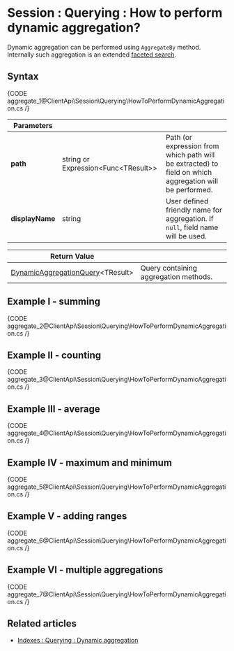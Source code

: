 # Session : Querying : How to perform dynamic aggregation?

Dynamic aggregation can be performed using `AggregateBy` method. Internally such aggregation is an extended [faceted search](../../../client-api/session/querying/how-to-perform-a-faceted-search).

## Syntax

{CODE aggregate_1@ClientApi\Session\Querying\HowToPerformDynamicAggregation.cs /}

| Parameters | | |
| ------------- | ------------- | ----- |
| **path** | string or Expression<Func&lt;TResult&gt;> | Path (or expression from which path will be extracted) to field on which aggregation will be performed. |
| **displayName** | string | User defined friendly name for aggregation. If `null`, field name will be used. |

| Return Value | |
| ------------- | ----- |
| [DynamicAggregationQuery](../../../glossary/dynamic-aggregation-query)&lt;TResult&gt; | Query containing aggregation methods. |

## Example I - summing

{CODE aggregate_2@ClientApi\Session\Querying\HowToPerformDynamicAggregation.cs /}

## Example II - counting

{CODE aggregate_3@ClientApi\Session\Querying\HowToPerformDynamicAggregation.cs /}

## Example III - average

{CODE aggregate_4@ClientApi\Session\Querying\HowToPerformDynamicAggregation.cs /}

## Example IV - maximum and minimum

{CODE aggregate_5@ClientApi\Session\Querying\HowToPerformDynamicAggregation.cs /}

## Example V - adding ranges

{CODE aggregate_6@ClientApi\Session\Querying\HowToPerformDynamicAggregation.cs /}

## Example VI - multiple aggregations

{CODE aggregate_7@ClientApi\Session\Querying\HowToPerformDynamicAggregation.cs /}

## Related articles

- [Indexes : Querying : Dynamic aggregation](../../../indexes/querying/dynamic-aggregation)   